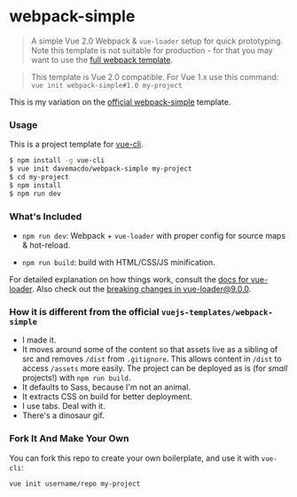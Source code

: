 # webpack-simple

> A simple Vue 2.0 Webpack & `vue-loader` setup for quick prototyping. Note this template is not suitable for production - for that you may want to use the [full webpack template](https://github.com/vuejs-templates/webpack).

> This template is Vue 2.0 compatible. For Vue 1.x use this command: `vue init webpack-simple#1.0 my-project`

This is my variation on the [official webpack-simple](https://github.com/vuejs-templates/webpack-simple) template.

### Usage

This is a project template for [vue-cli](https://github.com/vuejs/vue-cli).

``` bash
$ npm install -g vue-cli
$ vue init davemacdo/webpack-simple my-project
$ cd my-project
$ npm install
$ npm run dev
```

### What's Included

- `npm run dev`: Webpack + `vue-loader` with proper config for source maps & hot-reload.

- `npm run build`: build with HTML/CSS/JS minification.

For detailed explanation on how things work, consult the [docs for vue-loader](http://vuejs.github.io/vue-loader). Also check out the [breaking changes in vue-loader@9.0.0](https://github.com/vuejs/vue-loader/releases/tag/v9.0.0).

### How it is different from the official `vuejs-templates/webpack-simple`

- I made it.
- It moves around some of the content so that assets live as a sibling of src and removes `/dist` from `.gitignore`. This allows content in `/dist` to access `/assets` more easily. The project can be deployed as is (for _small_ projects!) with `npm run build`.
- It defaults to Sass, because I'm not an animal.
- It extracts CSS on build for better deployment.
- I use tabs. Deal with it.
- There's a dinosaur gif.

### Fork It And Make Your Own

You can fork this repo to create your own boilerplate, and use it with `vue-cli`:

``` bash
vue init username/repo my-project
```
